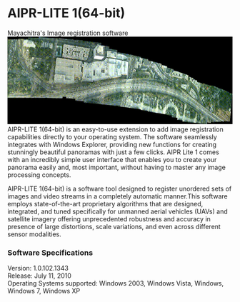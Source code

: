 # AIPR-LITE 1(64-bit)
Mayachitra's Image registration software
![Alt Text](Long-Beach-01-b.gif)
AIPR-LITE 1(64-bit) is an easy-to-use extension to add image registration capabilities directly to your operating system. The software seamlessly integrates with Windows Explorer, providing new functions for creating stunningly beautiful panoramas with just a few clicks. AIPR Lite 1 comes with an incredibly simple user interface that enables you to create your panorama easily and, most important, without having to master any image processing concepts. <br />

AIPR-LITE 1(64-bit) is a software tool designed to register unordered sets of images and video streams in a completely automatic manner.This software employs state-of-the-art proprietary algorithms that are designed, integrated, and tuned specifically for unmanned aerial vehicles (UAVs) and satellite imagery offering unprecedented robustness and accuracy in presence of large distortions, scale variations, and even across different sensor modalities.

### Software Specifications
Version: 1.0.102.1343 <br />
Release: July 11, 2010 <br />
Operating Systems supported: Windows 2003, Windows Vista, Windows, Windows 7, Windows XP






